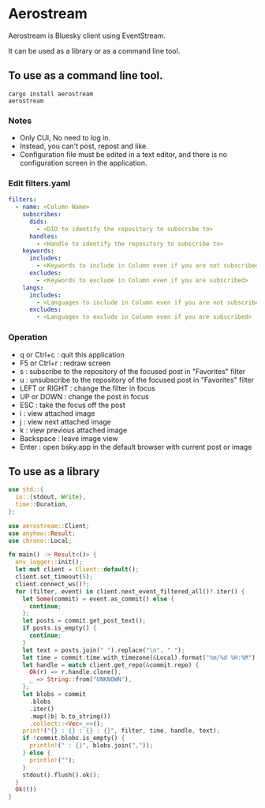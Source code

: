 # Aerostream

Aerostream is Bluesky client using EventStream.

It can be used as a library or as a command line tool.

## To use as a command line tool.

```shell
cargo install aerostream
aerostream
```

### Notes

- Only CUI, No need to log in.
- Instead, you can't post, repost and like.
- Configuration file must be edited in a text editor, and there is no configuration screen in the application.

### Edit filters.yaml

```yaml
filters:
  - name: <Column Name>
    subscribes:
      dids:
        - <DID to identify the repository to subscribe to>
      handles:
        - <Handle to identify the repository to subscribe to>
    keywords:
      includes:
        - <Keywords to include in Column even if you are not subscribed>
      excludes:
        - <Keywords to exclude in Column even if you are subscribed>
    langs:
      includes:
        - <Languages to include in Column even if you are not subscribed>
      excludes:
        - <Languages to exclude in Column even if you are subscribed>
```

### Operation

- q or Ctrl+c : quit this application
- F5 or Ctrl+r : redraw screen
- s : subscribe to the repository of the focused post in "Favorites" filter
- u : unsubscribe to the repository of the focused post in "Favorites" filter
- LEFT or RIGHT : change the filter in focus
- UP or DOWN : change the post in focus
- ESC : take the focus off the post
- i : view attached image
- j : view next attached image
- k : view previous attached image
- Backspace : leave image view
- Enter : open bsky.app in the default browser with current post or image

## To use as a library

```rust
use std::{
  io::{stdout, Write},
  time::Duration,
};

use aerostream::Client;
use anyhow::Result;
use chrono::Local;

fn main() -> Result<()> {
  env_logger::init();
  let mut client = Client::default();
  client.set_timeout(5);
  client.connect_ws()?;
  for (filter, event) in client.next_event_filtered_all()?.iter() {
    let Some(commit) = event.as_commit() else {
      continue;
    };
    let posts = commit.get_post_text();
    if posts.is_empty() {
      continue;
    }
    let text = posts.join(" ").replace("\n", " ");
    let time = commit.time.with_timezone(&Local).format("%m/%d %H:%M");
    let handle = match client.get_repo(&commit.repo) {
      Ok(r) => r.handle.clone(),
      _ => String::from("UNKNOWN"),
    };
    let blobs = commit
      .blobs
      .iter()
      .map(|b| b.to_string())
      .collect::<Vec<_>>();
    print!("{} : {} : {} : {}", filter, time, handle, text);
    if !commit.blobs.is_empty() {
      println!(" : {}", blobs.join(","));
    } else {
      println!("");
    }
    stdout().flush().ok();
  }
  Ok(())
}
```
